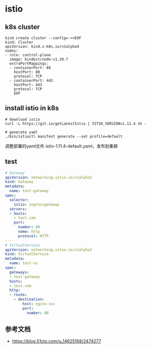 # istio



## k8s cluster

```shell
kind create cluster --config=-<<EOF
kind: Cluster
apiVersion: kind.x-k8s.io/v1alpha4
nodes:
- role: control-plane
  image: kindest/node:v1.20.7
  extraPortMappings:
  - containerPort: 80
    hostPort: 80
    protocol: TCP
  - containerPort: 443
    hostPort: 443
    protocol: TCP
    EOF
```



## install istio in k8s

```shell
# download istio
curl -L https://git.io/getLatestIstio | ISTIO_VERSION=1.11.4 sh -

# generate yaml
./bin/istioctl manifest generate --set profile=default
```

调整部署的yaml文件 istio-1.11.4-default.yaml，发布到集群



## test

```yaml
# Gateway
apiVersion: networking.istio.io/v1alpha3
kind: Gateway
metadata:
  name: test-gateway
spec:
  selector:
    istio: ingressgateway
  servers:
  - hosts:
    - test.com
    port:
      number: 80
      name: http
      protocol: HTTP
---
# VirtualService
apiVersion: networking.istio.io/v1alpha3
kind: VirtualService
metadata:
  name: test-vs
spec:
  gateways:
  - test-gateway
  hosts:
  - test.com
  http:
  - route:
    - destination:
        host: nginx-svc
        port:
          number: 80
```



## 参考文档

- https://blog.51cto.com/u_14625168/2474277
